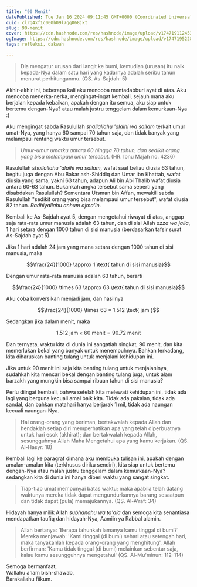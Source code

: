 ```yaml
---
title: "90 Menit"
datePublished: Tue Jan 16 2024 09:11:45 GMT+0000 (Coordinated Universal Time)
cuid: clrg4xf1c000h09l7gg068jkt
slug: 90-menit
cover: https://cdn.hashnode.com/res/hashnode/image/upload/v1747191124532/e4e7a07e-c56b-416c-8d00-dd5d98e444bf.png
ogImage: https://cdn.hashnode.com/res/hashnode/image/upload/v1747195228609/260d6b5e-89cf-40be-981f-bdccf7020a0f.png
tags: refleksi, dakwah

---
```


> Dia mengatur urusan dari langit ke bumi, kemudian (urusan) itu naik kepada-Nya dalam satu hari yang kadarnya adalah seribu tahun menurut perhitunganmu. (QS. As-Sajdah: 5)

Akhir-akhir ini, beberapa kali aku mencoba mentadabburi ayat di atas. Aku mencoba menerka-nerka, mengingat-ingat kembali, sejauh mana aku berjalan kepada kebaikan, apakah dengan itu semua, aku siap untuk bertemu dengan-Nya? atau malah justru tenggelam dalam kemurkaan-Nya :)

Aku mengingat sabda Rasulullah *shallallahu 'alaihi wa sallam* terkait umur umat-Nya, yang hanya 60 sampai 70 tahun saja, dan tidak banyak yang melampaui rentang waktu umur tersebut.

> *Umur-umur umatku antara 60 hingga 70 tahun, dan sedikit orang yang bisa melampaui umur tersebut*. (HR. Ibnu Majah no. 4236)

Rasulullah *shallallahu 'alaihi wa sallam*, wafat saat beliau diusia 63 tahun, begitu juga dengan Abu Bakar ash-Shiddiq dan Umar ibn Khattab, wafat diusia yang sama, yakni 63 tahun, adapun Ali bin Abi Thalib wafat diusia antara 60-63 tahun. Bukankah angka tersebut sama seperti yang disabdakan Rasulullah? Sementara Utsman bin Affan, mewakili sabda Rasulullah "sedikit orang yang bisa melampaui umur tersebut", wafat diusia 82 tahun. *Radhiyallahu anhum ajma'in*.

Kembali ke As-Sajdah ayat 5, dengan mengetahui riwayat di atas, anggap saja rata-rata umur manusia adalah 63 tahun, dan di sisi Allah *azza wa jalla*, 1 hari setara dengan 1000 tahun di sisi manusia (berdasarkan tafsir surat As-Sajdah ayat 5).

Jika 1 hari adalah 24 jam yang mana setara dengan 1000 tahun di sisi manusia, maka

$$\frac{24}{1000} \approx 1 \text{ tahun di sisi manusia}$$

Dengan umur rata-rata manusia adalah 63 tahun, berarti

$$\frac{24}{1000} \times 63 \approx 63 \text{ tahun di sisi manusia}$$

Aku coba konversikan menjadi jam, dan hasilnya

$$\frac{24}{1000} \times 63 = 1.512 \text{ jam }$$

Sedangkan jika dalam menit, maka

$$1.512 \text { jam} \times 60 \text { menit} = 90.72 \text { menit }$$

Dan ternyata, waktu kita di dunia ini sangatlah singkat, 90 menit, dan kita memerlukan bekal yang banyak untuk menempuhnya. Bahkan terkadang, kita diharuskan banting tulang untuk menjalani kehidupan ini.

Jika untuk 90 menit ini saja kita banting tulang untuk menjalaninya, sudahkah kita mencari bekal dengan banting tulang juga, untuk alam barzakh yang mungkin bisa sampai ribuan tahun di sisi manusia?

Perlu diingat kembali, bahwa setelah kita melewati kehidupan ini, tidak ada lagi yang berguna kecuali amal baik kita. Tidak ada pakaian, tidak ada sandal, dan bahkan matahari hanya berjarak 1 mil, tidak ada naungan kecuali naungan-Nya.

> Hai orang-orang yang beriman, bertakwalah kepada Allah dan hendaklah setiap diri memperhatikan apa yang telah diperbuatnya untuk hari esok (akhirat); dan bertakwalah kepada Allah, sesungguhnya Allah Maha Mengetahui apa yang kamu kerjakan. (QS. Al-Hasyr: 18)

Kembali lagi ke paragraf dimana aku membuka tulisan ini, apakah dengan amalan-amalan kita (terkhusus diriku sendiri), kita siap untuk bertemu dengan-Nya atau malah justru tenggelam dalam kemurkaan-Nya? sedangkan kita di dunia ini hanya diberi waktu yang sangat singkat.

> Tiap-tiap umat mempunyai batas waktu; maka apabila telah datang waktunya mereka tidak dapat mengundurkannya barang sesaatpun dan tidak dapat (pula) memajukannya. (QS. Al-A'raf: 34)

Hidayah hanya milik Allah *subhanahu wa ta'ala* dan semoga kita senantiasa mendapatkan taufiq dan hidayah-Nya, Aamiin ya Rabbal alamin.

> Allah bertanya: 'Berapa tahunkah lamanya kamu tinggal di bumi?' Mereka menjawab: 'Kami tinggal (di bumi) sehari atau setengah hari, maka tanyakanlah kepada orang-orang yang menghitung'. Allah berfirman: 'Kamu tidak tinggal (di bumi) melainkan sebentar saja, kalau kamu sesungguhnya mengetahui' (QS. Al-Mu'minun: 112-114)

Semoga bermanfaat,  
Wallahu a'lam bish-shawab,  
Barakallahu fiikum.